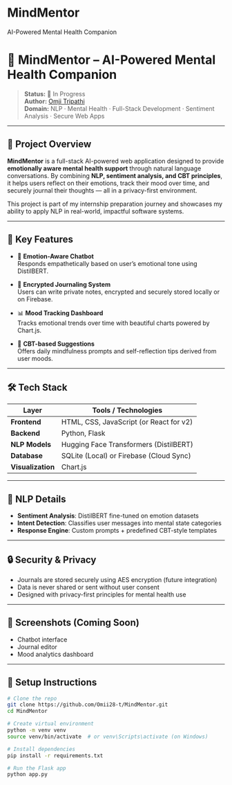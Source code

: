 # MindMentor
 AI-Powered Mental Health Companion
# 🧠 MindMentor – AI-Powered Mental Health Companion

> **Status:** 🚧 In Progress  
> **Author:** [Omji Tripathi](https://github.com/Omii28-t)  
> **Domain:** NLP · Mental Health · Full-Stack Development · Sentiment Analysis · Secure Web Apps

---

## 📘 Project Overview

**MindMentor** is a full-stack AI-powered web application designed to provide **emotionally aware mental health support** through natural language conversations. By combining **NLP, sentiment analysis, and CBT principles**, it helps users reflect on their emotions, track their mood over time, and securely journal their thoughts — all in a privacy-first environment.

This project is part of my internship preparation journey and showcases my ability to apply NLP in real-world, impactful software systems.

---

## 🌟 Key Features

- 💬 **Emotion-Aware Chatbot**  
  Responds empathetically based on user’s emotional tone using DistilBERT.

- 📖 **Encrypted Journaling System**  
  Users can write private notes, encrypted and securely stored locally or on Firebase.

- 📊 **Mood Tracking Dashboard**  
  Tracks emotional trends over time with beautiful charts powered by Chart.js.

- 🧘 **CBT-based Suggestions**  
  Offers daily mindfulness prompts and self-reflection tips derived from user moods.

---

## 🛠️ Tech Stack

| Layer          | Tools / Technologies                      |
|----------------|--------------------------------------------|
| **Frontend**   | HTML, CSS, JavaScript (or React for v2)   |
| **Backend**    | Python, Flask                             |
| **NLP Models** | Hugging Face Transformers (DistilBERT)    |
| **Database**   | SQLite (Local) or Firebase (Cloud Sync)   |
| **Visualization** | Chart.js                              |

---

## 🧠 NLP Details

- **Sentiment Analysis**: DistilBERT fine-tuned on emotion datasets
- **Intent Detection**: Classifies user messages into mental state categories
- **Response Engine**: Custom prompts + predefined CBT-style templates

---

## 🔒 Security & Privacy

- Journals are stored securely using AES encryption (future integration)
- Data is never shared or sent without user consent
- Designed with privacy-first principles for mental health use

---

## 📸 Screenshots (Coming Soon)

- Chatbot interface  
- Journal editor  
- Mood analytics dashboard  

---

## 🚀 Setup Instructions

```bash
# Clone the repo
git clone https://github.com/Omii28-t/MindMentor.git
cd MindMentor

# Create virtual environment
python -m venv venv
source venv/bin/activate  # or venv\Scripts\activate (on Windows)

# Install dependencies
pip install -r requirements.txt

# Run the Flask app
python app.py
